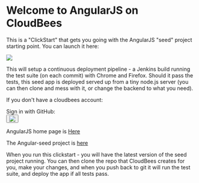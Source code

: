 # Welcome to AngularJS on CloudBees

This is a "ClickStart" that gets you going with the AngularJS "seed" project starting point. You can launch it here: 

<a href="https://grandcentral.cloudbees.com/?CB_clickstart=https://raw.github.com/CloudBees-community/angular-js-clickstart/master/clickstart.json"><img src="https://d3ko533tu1ozfq.cloudfront.net/clickstart/deployInstantly.png"/></a>

This will setup a continuous deployment pipeline - a Jenkins build running the test suite (on each commit) with Chrome and Firefox.
Should it pass the tests, this seed app is deployed served up from a tiny node.js server (you 
can then clone and mess with it, or change the backend to what you need). 

If you don't have a cloudbees account:
  <div>Sign in with GitHub:<div><button onClick="javascript:window.location='https://grandcentral.cloudbees.com/authenticate/start?provider=github&login_redirect=/';"><img src="https://grandcentral.cloudbees.com/images/github-icon_40.png" /></button>




AngularJS home page is [Here](http://angularjs.org/)

The Angular-seed project is [here](https://github.com/angular/angular-seed)

When you run this clickstart - you will have the latest version of the seed project running. You can then clone the repo that CloudBees creates for you, make your changes, and when you push back to git it will run the test suite, and deploy the app if all tests pass.

